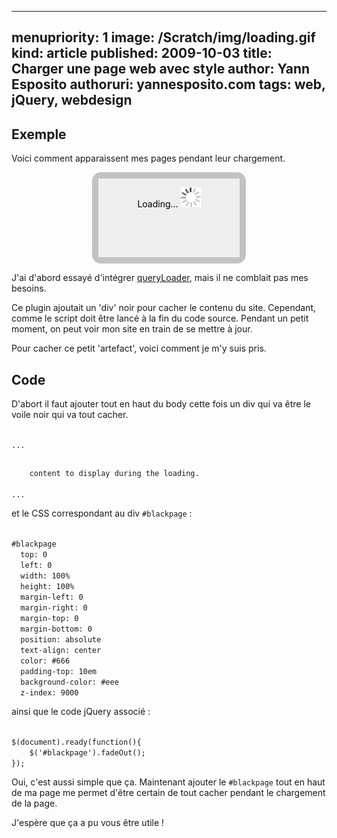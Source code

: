 -----
menupriority:   1
image: /Scratch/img/loading.gif
kind:           article
published: 2009-10-03
title: Charger une page web avec style
author: Yann Esposito
authoruri: yannesposito.com
tags:  web, jQuery, webdesign
-----

## Exemple

Voici comment apparaissent mes pages pendant leur chargement.

<div id="demo" style="width:45%; position: relative; height: 8em; background: #333; background-position: 50% 50%; color: #fff; text-align: center; padding-top: 1em; margin-left: auto; margin-right: auto; border: solid 10px rgba(255,255,255,0.7); -webkit-border-radius: 1em; -moz-border-radius: 1em; border-radius: 1em; cursor: pointer; ">
    <p>Voilà ! Je suis chargée !</p>
    <p>Cliquez-moi dessus pour recommencer.</p>
    <div id="todisapear" style="color: #000; position:absolute;top:0;left:0;text-align: center; padding-top: 1em; width: 100%; background-color: #eee; height: 8em;">
    Loading...
    <img style="border: none; background-color: none; background: none" src="/Scratch/img/loading.gif" alt="loading logo"/>
    </div>
    <script>
    function Rabbit(){
        $('#todisapear')
            .show()
            .animate({opacity: 1.0},3000)
            .fadeOut();
    }
    $(document).ready(function(){
        $('#todisapear').animate({opacity: 1.0},3000).fadeOut();
        $('#demo').click(Rabbit);
    });
    </script>
</div>

J'ai d'abord essayé d'intégrer [queryLoader](http://www.gayadesign.com/diy/queryloader-preload-your-website-in-style/), mais il ne comblait pas mes besoins.

Ce plugin ajoutait un 'div' noir pour cacher le contenu du site. Cependant, comme le script doit être lancé à la fin du code source. Pendant un petit moment, on peut voir mon site en train de se mettre à jour.

Pour cacher ce petit 'artefact', voici comment je m'y suis pris.

## Code

D'abort il faut ajouter tout en haut du body cette fois un div qui va être le voile noir qui va tout cacher.

<div>
<code class="html">
...
<body>
<div id="blackpage">
    content to display during the loading.
</div>
...
</code></pre>
</div>

et le CSS correspondant au div `#blackpage` : 

<div>
<code class="css">
#blackpage
  top: 0 
  left: 0 
  width: 100%
  height: 100%
  margin-left: 0
  margin-right: 0
  margin-top: 0
  margin-bottom: 0
  position: absolute
  text-align: center
  color: #666
  padding-top: 10em
  background-color: #eee
  z-index: 9000
</code></pre>
</div>

ainsi que le code jQuery associé : 

<div>
<code class="javascript">
$(document).ready(function(){
    $('#blackpage').fadeOut();
});
</code></pre>
</div>

Oui, c'est aussi simple que ça. Maintenant ajouter le `#blackpage` tout en haut de ma page me permet d'être certain de tout cacher pendant le chargement de la page.

J'espère que ça a pu vous être utile !

